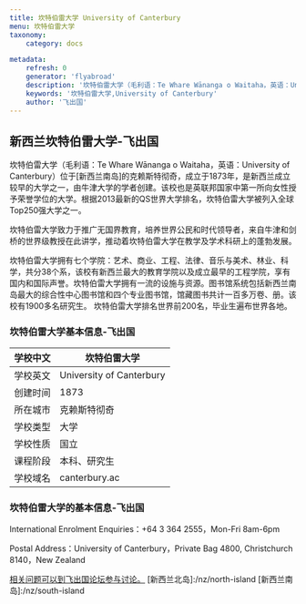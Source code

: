 ```yaml
---
title: 坎特伯雷大学 University of Canterbury
menu: 坎特伯雷大学
taxonomy:
    category: docs

metadata:
    refresh: 0
    generator: 'flyabroad'
    description: '坎特伯雷大学（毛利语：Te Whare Wānanga o Waitaha，英语：University of Canterbury）位于新西兰的克赖斯特彻奇，成立于1873年，是新西兰成立较早的大学之一，由牛津大学的学者创建。该校也是英联邦国家中第一所向女性授予荣誉学位的大学。根据2013最新的QS世界大学排名，坎特伯雷大学被列入全球Top250强大学之一。'
    keywords: '坎特伯雷大学,University of Canterbury'
    author: '飞出国'
---
```

## 新西兰坎特伯雷大学-飞出国

坎特伯雷大学（毛利语：Te Whare Wānanga o Waitaha，英语：University of Canterbury）位于[新西兰南岛]的克赖斯特彻奇，成立于1873年，是新西兰成立较早的大学之一，由牛津大学的学者创建。该校也是英联邦国家中第一所向女性授予荣誉学位的大学。根据2013最新的QS世界大学排名，坎特伯雷大学被列入全球Top250强大学之一。

坎特伯雷大学致力于推广无国界教育，培养世界公民和时代领导者，来自牛津和剑桥的世界级教授在此讲学，推动着坎特伯雷大学在教学及学术科研上的蓬勃发展。

坎特伯雷大学拥有七个学院：艺术、商业、工程、法律、音乐与美术、林业、科学，共分38个系，该校有新西兰最大的教育学院以及成立最早的工程学院，享有国内和国际声誉。坎特伯雷大学拥有一流的设施与资源。图书馆系统包括新西兰南岛最大的综合性中心图书馆和四个专业图书馆，馆藏图书共计一百多万卷、册。该校有1900多名研究生。 坎特伯雷大学排名世界前200名，毕业生遍布世界各地。

### 坎特伯雷大学基本信息-飞出国

学校中文 | 坎特伯雷大学  
-----|--------
学校英文 | University of Canterbury
创建时间 | 1873 
所在城市 | 克赖斯特彻奇 
学校类型 | 大学 
学校性质 | 国立 
课程阶段 | 本科、研究生 
学校域名 | canterbury.ac

### 坎特伯雷大学的基本信息-飞出国

International Enrolment Enquiries：+64 3 364 2555，Mon-Fri 8am-6pm

Postal Address：University of Canterbury，Private Bag 4800, Christchurch 8140，New Zealand

[相关问题可以到飞出国论坛参与讨论。](http://bbs.fcgvisa.com/t/17078?target=_blank)
[新西兰北岛]:/nz/north-island
[新西兰南岛]:/nz/south-island